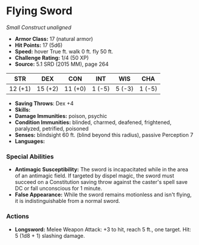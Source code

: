 # Flying Sword

*Small* *Construct* *unaligned*

- **Armor Class:** 17 (natural armor)
- **Hit Points:** 17 (5d6)
- **Speed:** hover True ft. walk 0 ft. fly 50 ft.
- **Challenge Rating:** 1/4 (50 XP)
- **Source:** 5.1 SRD (2015 MM), page 264

| STR | DEX | CON | INT | WIS | CHA |
| --- | --- | --- | --- | --- | --- |
| 12 (+1) | 15 (+2) | 11 (+0) | 1 (-5) | 5 (-3) | 1 (-5) |

- **Saving Throws**: Dex +4
- **Skills:** 
- **Damage Immunities:** poison, psychic
- **Condition Immunities:** blinded, charmed, deafened, frightened, paralyzed, petrified, poisoned
- **Senses:** blindsight 60 ft. (blind beyond this radius), passive Perception 7
- **Languages:** 

### Special Abilities

- **Antimagic Susceptibility:** The sword is incapacitated while in the area of an antimagic field. If targeted by dispel magic, the sword must succeed on a Constitution saving throw against the caster's spell save DC or fall unconscious for 1 minute.
- **False Appearance:** While the sword remains motionless and isn't flying, it is indistinguishable from a normal sword.

### Actions

- **Longsword:** Melee Weapon Attack: +3 to hit, reach 5 ft., one target. Hit: 5 (1d8 + 1) slashing damage.


